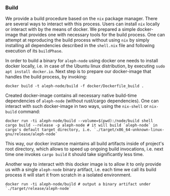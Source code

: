 ### Build
We provide a build procedure based on the `nix` package manager. There are several ways to interact with this process. Users can install `nix` locally or interact with by the means of docker. We prepared a simple docker-image that provides one with necessary tools for the build process. One can attempt at reproducing the build process without using `nix` by simply installing all dependencies described in the `shell.nix` file and following execution of its `buildPhase`.

In order to build a binary for `aleph-node` using docker one needs to install docker locally, i.e. in case of the Ubuntu linux distribution, by executing `sudo apt install docker.io`. Next step is to prepare our docker-image that handles the build process, by invoking:
```
docker build -t aleph-node/build -f docker/Dockerfile_build .
```
Created docker-image contains all necessary native build-time dependencies of `aleph-node` (without rust/cargo dependencies).
One can interact with such docker-image in two ways, using the `nix-shell` or `nix-build` command:
```
docker run -ti aleph-node/build --volume=$(pwd):/node/build shell
cargo build --release -p aleph-node # it will build `aleph-node` in cargo's default target directory, i.e. `./target/x86_64-unknown-linux-gnu/release/aleph-node`
```
This way, our docker instance maintains all build artifacts inside of project's root directory, which allows to speed up ongoing build invocations, i.e. next time one invokes `cargo build` it should take significantly less time.

Another way to interact with this docker image is to allow it to only provide us with a single `aleph-node` binary artifact, i.e. each time we call its build process it will start it from scratch in a isolated environment.
```
docker run -ti aleph-node/build # output a binary artifact under `./target/release/aleph-node`
```
